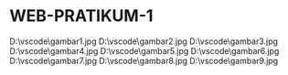 # WEB-PRATIKUM-1
D:\vscode\gambar1.jpg
D:\vscode\gambar2.jpg
D:\vscode\gambar3.jpg
D:\vscode\gambar4.jpg
D:\vscode\gambar5.jpg
D:\vscode\gambar6.jpg
D:\vscode\gambar7.jpg
D:\vscode\gambar8.jpg
D:\vscode\gambar9.jpg

